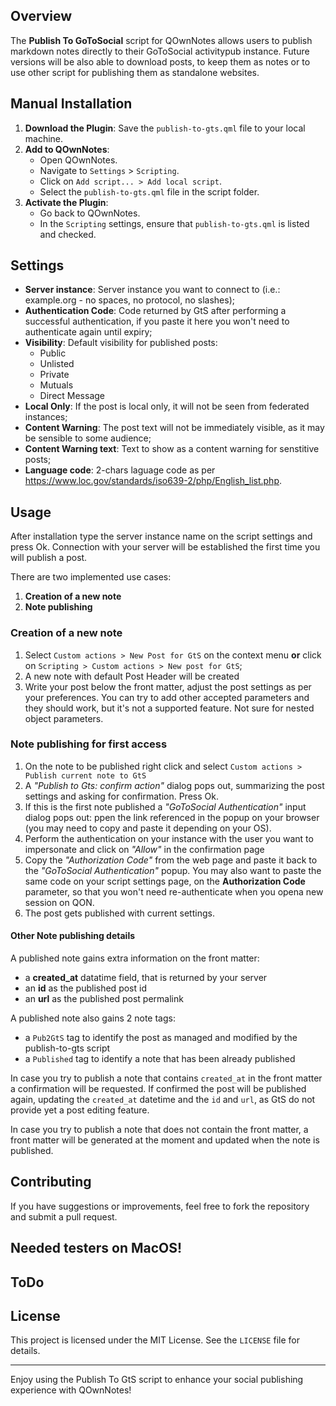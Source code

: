 ## Overview

The **Publish To GoToSocial** script for QOwnNotes allows users to publish markdown notes directly to their GoToSocial activitypub instance.
Future versions will be also able to download posts, to keep them as notes or to use other script for publishing them as standalone websites.

## Manual Installation

1. **Download the Plugin**: Save the `publish-to-gts.qml`  file to your local machine.
2. **Add to QOwnNotes**:
   - Open QOwnNotes.
   - Navigate to `Settings` > `Scripting`.
   - Click on `Add script... > Add local script`.
   - Select the  `publish-to-gts.qml` file in the script folder.
3. **Activate the Plugin**:
   - Go back to QOwnNotes.
   - In the `Scripting` settings, ensure that  `publish-to-gts.qml` is listed and checked.

## Settings

- **Server instance**: Server instance you want to connect to (i.e.: example.org - no spaces, no protocol, no slashes);
- **Authentication Code**: Code returned by GtS after performing a successful authentication, if you paste it here you won't need to authenticate again until expiry;
- **Visibility**: Default visibility for published posts:
  - Public
  - Unlisted
  - Private
  - Mutuals
  - Direct Message
- **Local Only**: If the post is local only, it will not be seen from federated instances;
- **Content Warning**: The post text will not be immediately visible, as it may be sensible to some audience;
- **Content Warning text**: Text to show as a content warning for senstitive posts;
- **Language code**: 2-chars laguage code as per https://www.loc.gov/standards/iso639-2/php/English_list.php.

## Usage

After installation type the server instance name on the script settings and press Ok. Connection with your server will be established the first time you will publish a post.

There are two implemented use cases:
1. **Creation of a new note**
2. **Note publishing**

### Creation of a new note

1. Select `Custom actions > New Post for GtS` on the context menu **or** click on `Scripting > Custom actions > New post for GtS`;
2. A new note with default Post Header will be created
3. Write your post below the front matter, adjust the post settings as per your preferences. You can try to add other accepted parameters and they should work, but it's not a supported feature. Not sure for nested object parameters. 

### Note publishing for first access

1. On the note to be published right click and select `Custom actions > Publish current note to GtS`
2. A *"Publish to Gts: confirm action"* dialog pops out, summarizing the post settings and asking for confirmation. Press Ok.
3. If this is the first note published a *"GoToSocial Authentication"* input dialog pops out: ppen the link referenced in the popup on your browser (you may need to copy and paste it depending on your OS).
4. Perform the authentication on your instance with the user you want to impersonate and click on *"Allow"* in the confirmation page
5. Copy the *"Authorization Code"* from the web page and paste it back to the *"GoToSocial Authentication"* popup. You may also want to paste the same code on your script settings page, on the **Authorization Code** parameter, so that you won't need re-authenticate when you opena new session on QON.
6. The post gets published with current settings.

#### Other Note publishing details

A published note gains extra information on the front matter:
- a **created_at** datatime field, that is returned by your server
- an **id** as the published post id
- an **url** as the published post permalink

A published note also gains 2 note tags:
- a `Pub2GtS` tag to identify the post as managed and modified by the publish-to-gts script
- a `Published` tag to identify a note that has been already published

In case you try to publish a note that contains `created_at` in the front matter a confirmation will be requested. If confirmed the post will be published again, updating the `created_at` datetime and the `id` and `url`, as GtS do not provide yet a post editing feature.

In case you try to publish a note that does not contain the front matter, a front matter will be generated at the moment and updated when the note is published.

## Contributing

If you have suggestions or improvements, feel free to fork the repository and submit a pull request.

## Needed testers on MacOS!

## ToDo

## License

This project is licensed under the MIT License. See the `LICENSE` file for details.

---

Enjoy using the Publish To GtS script to enhance your social publishing experience with QOwnNotes!

